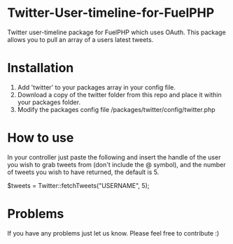 Twitter-User-timeline-for-FuelPHP
=================================

Twitter user-timeline package for FuelPHP which uses OAuth. This package allows you to pull an array of a users latest tweets.

# Installation 
1. Add 'twitter' to your packages array in your config file. 
2. Download a copy of the twitter folder from this repo and place it within your packages folder. 
3. Modify the packages config file /packages/twitter/config/twitter.php 

# How to use 
In your controller just paste the following and insert the handle of the user you wish to grab tweets from (don't include the @ symbol), and the number of tweets you wish to have returned, the default is 5. 

$tweets = Twitter::fetchTweets("USERNAME", 5);

# Problems 
If you have any problems just let us know. Please feel free to contribute :)

